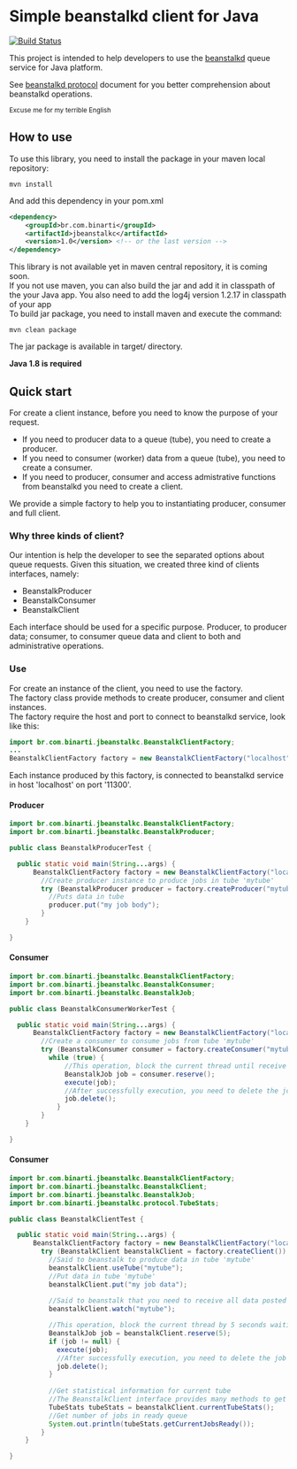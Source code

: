 # Simple beanstalkd client for Java
[![Build Status](https://travis-ci.org/binarti/jbeanstalkc.svg?branch=master)](https://travis-ci.org/binarti/jbeanstalkc)

This project is intended to help developers to use the [beanstalkd](http://kr.github.io/beanstalkd/) queue service for Java platform.<br>

See [beanstalkd protocol](https://github.com/kr/beanstalkd/blob/master/doc/protocol.txt) document for you better comprehension about beanstalkd operations.

<small>Excuse me for my terrible English</small>

## How to use
To use this library, you need to install the package in your maven local repository:
```
mvn install
```

And add this dependency in your pom.xml

```xml
<dependency>
    <groupId>br.com.binarti</groupId>
    <artifactId>jbeanstalkc</artifactId>
    <version>1.0</version> <!-- or the last version -->
</dependency>
```

This library is not available yet in maven central repository, it is coming soon.<br/>
If you not use maven, you can also build the jar and add it in classpath of the your Java app. You also need to add the log4j version 1.2.17 in classpath of your app<br/>
To build jar package, you need to install maven and execute the command:
```
mvn clean package
```
The jar package is available in target/ directory.

<strong>Java 1.8 is required</strong>

## Quick start
For create a client instance, before you need to know the purpose of your request.<br>
- If you need to producer data to a queue (tube), you need to create a producer.<br>
- If you need to consumer (worker) data from a queue (tube), you need to create a consumer.<br>
- If you need to producer, consumer and access admistrative functions from beanstalkd you need to create a client.<br>

We provide a simple factory to help you to instantiating producer, consumer and full client.<br>

### Why three kinds of client?
Our intention is help the developer to see the separated options about queue requests. Given this situation, we created three kind of clients interfaces, namely:
- BeanstalkProducer
- BeanstalkConsumer
- BeanstalkClient

Each interface should be used for a specific purpose.
Producer, to producer data; consumer, to consumer queue data and client to both and administrative operations.

### Use
For create an instance of the client, you need to use the factory.<br>
The factory class provide methods to create producer, consumer and client instances.<br>
The factory require the host and port to connect to beanstalkd service, look like this:<br>
```java
import br.com.binarti.jbeanstalkc.BeanstalkClientFactory;
...
BeanstalkClientFactory factory = new BeanstalkClientFactory("localhost", 11300);
```
Each instance produced by this factory, is connected to beanstalkd service in host 'localhost' on port '11300'.

#### Producer
```java
import br.com.binarti.jbeanstalkc.BeanstalkClientFactory;
import br.com.binarti.jbeanstalkc.BeanstalkProducer;

public class BeanstalkProducerTest {

  public static void main(String...args) {
      BeanstalkClientFactory factory = new BeanstalkClientFactory("localhost", 11300);
        //Create producer instance to produce jobs in tube 'mytube'
        try (BeanstalkProducer producer = factory.createProducer("mytube")) {
          //Puts data in tube
          producer.put("my job body");
        }
    }

}
```

#### Consumer
```java
import br.com.binarti.jbeanstalkc.BeanstalkClientFactory;
import br.com.binarti.jbeanstalkc.BeanstalkConsumer;
import br.com.binarti.jbeanstalkc.BeanstalkJob;

public class BeanstalkConsumerWorkerTest {

  public static void main(String...args) {
      BeanstalkClientFactory factory = new BeanstalkClientFactory("localhost", 11300);
        //Create a consumer to consume jobs from tube 'mytube'
        try (BeanstalkConsumer consumer = factory.createConsumer("mytube")) {
          while (true) {
              //This operation, block the current thread until receive a job from beanstalkd service.
              BeanstalkJob job = consumer.reserve();
              execute(job);
              //After successfully execution, you need to delete the job from queue.
              job.delete();
            }
        }
    }

}
```

#### Consumer
```java
import br.com.binarti.jbeanstalkc.BeanstalkClientFactory;
import br.com.binarti.jbeanstalkc.BeanstalkClient;
import br.com.binarti.jbeanstalkc.BeanstalkJob;
import br.com.binarti.jbeanstalkc.protocol.TubeStats;

public class BeanstalkClientTest {

  public static void main(String...args) {
      BeanstalkClientFactory factory = new BeanstalkClientFactory("localhost", 11300);
        try (BeanstalkClient beanstalkClient = factory.createClient()) {
          //Said to beanstalk to produce data in tube 'mytube'
          beanstalkClient.useTube("mytube");
          //Put data in tube 'mytube'
          beanstalkClient.put("my job data");
          
          //Said to beanstalk that you need to receive all data posted in tube 'mytube'
          beanstalkClient.watch("mytube");

          //This operation, block the current thread by 5 seconds waiting for a job. If no job is posted in 'mytube' tube, after this time a null job will be returned.
          BeanstalkJob job = beanstalkClient.reserve(5);
          if (job != null) {
            execute(job);
            //After successfully execution, you need to delete the job from queue.
            job.delete();
          }
          
          //Get statistical information for current tube
          //The BeanstalkClient interface provides many methods to get statistical information and execute administrative operations
          TubeStats tubeStats = beanstalkClient.currentTubeStats();
          //Get number of jobs in ready queue
          System.out.println(tubeStats.getCurrentJobsReady());
        }
    }

}
```